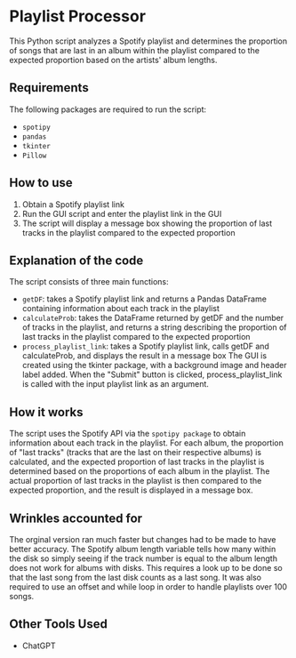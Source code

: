 # Playlist Processor
This Python script analyzes a Spotify playlist and determines the proportion of songs that are last in an album within the playlist compared to the expected proportion based on the artists' album lengths.

## Requirements
The following packages are required to run the script:
* `spotipy`
* `pandas`
* `tkinter`
* `Pillow`

## How to use
1. Obtain a Spotify playlist link
2. Run the GUI script and enter the playlist link in the GUI
3. The script will display a message box showing the proportion of last tracks in the playlist compared to the expected proportion

## Explanation of the code
The script consists of three main functions:
* `getDF`: takes a Spotify playlist link and returns a Pandas DataFrame containing information about each track in the playlist
* `calculateProb`: takes the DataFrame returned by getDF and the number of tracks in the playlist, and returns a string describing the proportion of last tracks in the playlist compared to the expected proportion
* `process_playlist_link`: takes a Spotify playlist link, calls getDF and calculateProb, and displays the result in a message box
The GUI is created using the tkinter package, with a background image and header label added. When the "Submit" button is clicked, process_playlist_link is called with the input playlist link as an argument.

## How it works
The script uses the Spotify API via the `spotipy package` to obtain information about each track in the playlist. For each album, the proportion of "last tracks" (tracks that are the last on their respective albums) is calculated, and the expected proportion of last tracks in the playlist is determined based on the proportions of each album in the playlist. The actual proportion of last tracks in the playlist is then compared to the expected proportion, and the result is displayed in a message box.

## Wrinkles accounted for
The orginal version ran much faster but changes had to be made to have better accuracy. The Spotify album length variable tells
how many within the disk so simply seeing if the track number is equal to the album length does not work for albums with disks. This requires a look up to be done so that the last song from the last disk counts as a last song. It was also required to use an offset and while loop in order to handle playlists over 100 songs.

## Other Tools Used
* ChatGPT

